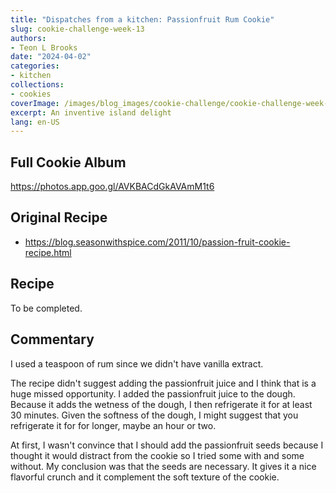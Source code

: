 ```yaml
---
title: "Dispatches from a kitchen: Passionfruit Rum Cookie"
slug: cookie-challenge-week-13
authors:
- Teon L Brooks
date: "2024-04-02"
categories:
- kitchen
collections:
- cookies
coverImage: /images/blog_images/cookie-challenge/cookie-challenge-week-13.jpg
excerpt: An inventive island delight
lang: en-US
---
```

<script> import Callout from '$lib/components/Callout.svelte'; </script>

<Callout>
<h2>Full Cookie Album</h2>

<https://photos.app.goo.gl/AVKBACdGkAVAmM1t6>
</Callout>

## Original Recipe

- https://blog.seasonwithspice.com/2011/10/passion-fruit-cookie-recipe.html

## Recipe

To be completed.

## Commentary

I used a teaspoon of rum since we didn't have vanilla extract.

The recipe didn't suggest adding the passionfruit juice and I think that is a huge missed opportunity. I added the passionfruit juice to the dough. Because it adds the wetness of the dough, I then refrigerate it for at least 30 minutes.
Given the softness of the dough, I might suggest that you refrigerate it for for longer, maybe an hour or two.

At first, I wasn't convince that I should add the passionfruit seeds because I thought it would distract from the cookie so I tried some with and some without. My conclusion was that the seeds are necessary. It gives it a nice flavorful crunch and it complement the soft texture of the cookie.
